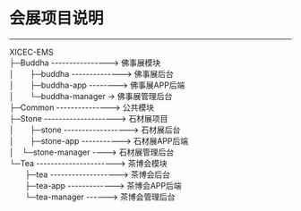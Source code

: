 # 会展项目说明

---

XICEC-EMS  
├─Buddha ----------------> 佛事展模块  
│　　├─buddha --------------> 佛事展后台  
│　　├─buddha-app --------> 佛事展APP后端  
│　　└─buddha-manager -> 佛事展管理后台  
├─Common ---------------> 公共模块  
├─Stone --------------------> 石材展项目  
│　　├─stone ------------------> 石材展后台  
│　　├─stone-app -----------> 石材展APP后端  
│　└─stone-manager ----> 石材展管理后台  
└─Tea ----------------------> 茶博会模块  
　　├─tea -------------------> 茶博会后台  
　　├─tea-app -------------> 茶博会APP后端  
　　└─tea-manager ------> 茶博会管理后台  
